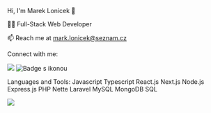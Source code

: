 Hi, I'm Marek Lonicek 👋


👨‍💻 Full-Stack Web Developer

📫 Reach me at mark.lonicek@seznam.cz

Connect with me:

[![](https://i.sstatic.net/gVE0j.png)](https://www.linkedin.com/in/marek-lon%C3%AD%C4%8Dek-177474341)
![Badge s ikonou](https://img.shields.io/badge/Label-Text-0000FF?logo=github)

Languages and Tools:
Javascript Typescript React.js Next.js Node.js Express.js PHP Nette Laravel MySQL MongoDB SQL 

![](https://komarev.com/ghpvc/?username=your-github-username)
